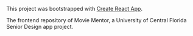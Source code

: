 This project was bootstrapped with [Create React App](https://github.com/facebook/create-react-app).

The frontend repository of Movie Mentor, a University of Central Florida Senior Design app project.